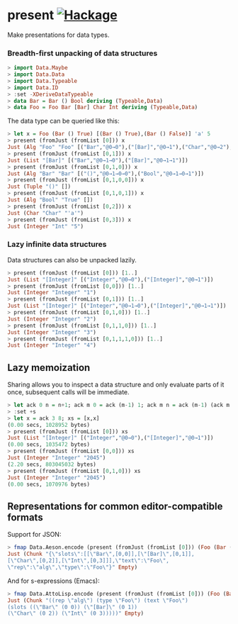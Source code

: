 present [![Hackage](https://img.shields.io/hackage/v/present.svg?style=flat)](https://hackage.haskell.org/package/present)
=====

Make presentations for data types.

### Breadth-first unpacking of data structures

``` haskell
> import Data.Maybe
> import Data.Data
> import Data.Typeable
> import Data.ID
> :set -XDeriveDataTypeable
> data Bar = Bar () Bool deriving (Typeable,Data)
> data Foo = Foo Bar [Bar] Char Int deriving (Typeable,Data)
```

The data type can be queried like this:

``` haskell
> let x = Foo (Bar () True) [(Bar () True),(Bar () False)] 'a' 5
> present (fromJust (fromList [0])) x
Just (Alg "Foo" "Foo" [("Bar","@0→0"),("[Bar]","@0→1"),("Char","@0→2"),("Int","@0→3")])
> present (fromJust (fromList [0,1])) x
Just (List "[Bar]" [("Bar","@0→1→0"),("[Bar]","@0→1→1")])
> present (fromJust (fromList [0,1,0])) x
Just (Alg "Bar" "Bar" [("()","@0→1→0→0"),("Bool","@0→1→0→1")])
> present (fromJust (fromList [0,1,0,0])) x
Just (Tuple "()" [])
> present (fromJust (fromList [0,1,0,1])) x
Just (Alg "Bool" "True" [])
> present (fromJust (fromList [0,2])) x
Just (Char "Char" "'a'")
> present (fromJust (fromList [0,3])) x
Just (Integer "Int" "5")
```

### Lazy infinite data structures

Data structures can also be unpacked lazily.

``` haskell
> present (fromJust (fromList [0])) [1..]
Just (List "[Integer]" [("Integer","@0→0"),("[Integer]","@0→1")])
> present (fromJust (fromList [0,0])) [1..]
Just (Integer "Integer" "1")
> present (fromJust (fromList [0,1])) [1..]
Just (List "[Integer]" [("Integer","@0→1→0"),("[Integer]","@0→1→1")])
> present (fromJust (fromList [0,1,0])) [1..]
Just (Integer "Integer" "2")
> present (fromJust (fromList [0,1,1,0])) [1..]
Just (Integer "Integer" "3")
> present (fromJust (fromList [0,1,1,1,0])) [1..]
Just (Integer "Integer" "4")
```

## Lazy memoization

Sharing allows you to inspect a data structure and only evaluate parts
of it once, subsequent calls will be immediate.

``` haskell
> let ack 0 n = n+1; ack m 0 = ack (m-1) 1; ack m n = ack (m-1) (ack m (n-1))
> :set +s
> let x = ack 3 8; xs = [x,x]
(0.00 secs, 1028952 bytes)
> present (fromJust (fromList [0])) xs
Just (List "[Integer]" [("Integer","@0→0"),("[Integer]","@0→1")])
(0.00 secs, 1035472 bytes)
> present (fromJust (fromList [0,0])) xs
Just (Integer "Integer" "2045")
(2.20 secs, 803045032 bytes)
> present (fromJust (fromList [0,1,0])) xs
Just (Integer "Integer" "2045")
(0.00 secs, 1070976 bytes)
```

## Representations for common editor-compatible formats

Support for JSON:

``` haskell
> fmap Data.Aeson.encode (present (fromJust (fromList [0])) (Foo (Bar () True) [] 'a' 6))
Just (Chunk "{\"slots\":[[\"Bar\",[0,0]],[\"[Bar]\",[0,1]],
[\"Char\",[0,2]],[\"Int\",[0,3]]],\"text\":\"Foo\",
\"rep\":\"alg\",\"type\":\"Foo\"}" Empty)
```

And for s-expressions (Emacs):

``` haskell
> fmap Data.AttoLisp.encode (present (fromJust (fromList [0])) (Foo (Bar () True) [] 'a' 6))
Just (Chunk "((rep \"alg\") (type \"Foo\") (text \"Foo\")
(slots ((\"Bar\" (0 0)) (\"[Bar]\" (0 1))
(\"Char\" (0 2)) (\"Int\" (0 3)))))" Empty)
```

